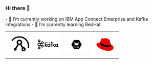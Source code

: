 ### Hi there 👋


<table>
- 🔭 I’m currently working on IBM App Connect Enterprise and Kafka integrations

<td><img src="/images/ACE.svg" width="75" title="IBIBMACE"/></td>
<td><img src="/images/Kafka.svg" width="75" title="Kafka"/></td>
<td><img src="/images/mq.svg" width="75" title="IBMMQ"/></td>
- 🌱 I’m currently learning RedHat
<td><img src="/images/redhat.svg" width="75" title="RedHat"/></td>
</table>


<!--
**jcortess/jcortess** is a ✨ _special_ ✨ repository because its `README.md` (this file) appears on your GitHub profile.

Here are some ideas to get you started:

<td><img src="https://github.com/jcortess/jcortess/images/ibm.svg" width="75" title="IBM"/></td>

- 🔭 I’m currently working on ...
- 🌱 I’m currently learning ...
- 👯 I’m looking to collaborate on ...
- 🤔 I’m looking for help with ...
- 💬 Ask me about ...
- 📫 How to reach me: ...
- 😄 Pronouns: ...
- ⚡ Fun fact: ...
-->
